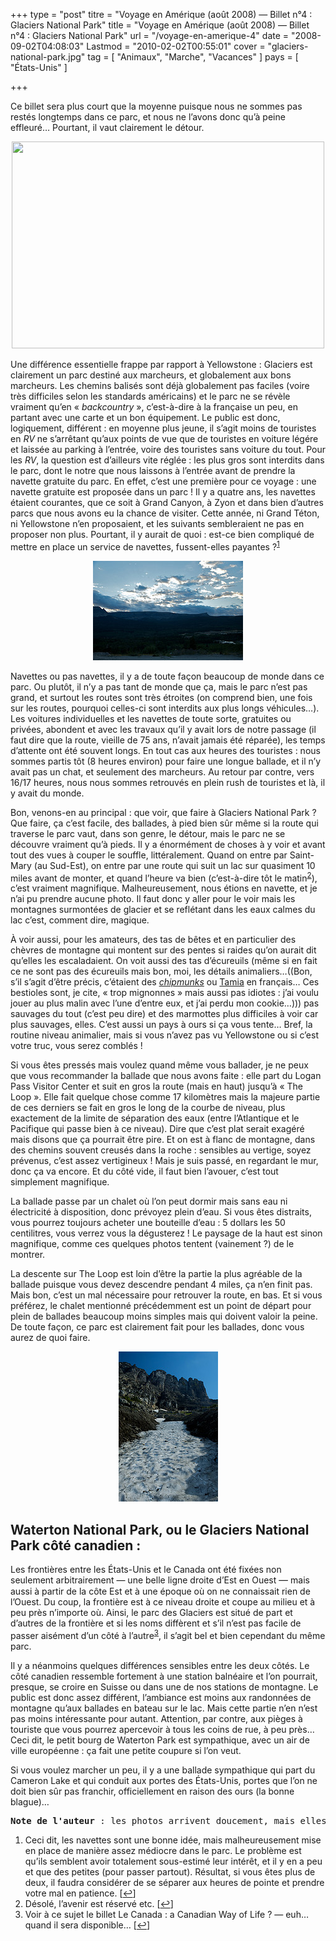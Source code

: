 +++
type = "post"
titre = "Voyage en Amérique (août 2008) — Billet n°4 : Glaciers National Park"
title = "Voyage en Amérique (août 2008) — Billet n°4 : Glaciers National Park"
url = "/voyage-en-amerique-4"
date = "2008-09-02T04:08:03"
Lastmod = "2010-02-02T00:55:01"
cover = "glaciers-national-park.jpg"
tag = [ "Animaux", "Marche", "Vacances" ]
pays = [ "États-Unis" ]

+++

<p>Ce billet sera plus court que la moyenne puisque nous ne sommes pas restés longtemps dans ce parc, et nous ne l’avons donc qu’à peine effleuré&#8230; Pourtant, il vaut clairement le détour.</p>
<p style="text-align: center;"><a href="http://www.flickr.com/photos/nicolinux/2857119378/in/set-72157607289672225/"><img class="size-full wp-image-418 aligncenter" title="2824352677_a0b93f8a0a" src="2824352677_a0b93f8a0a.jpg" alt="" width="500" height="331" /></a></p>
<p style="text-align: center;">
<p>
<p>Une différence essentielle frappe par rapport à Yellowstone : Glaciers est clairement un parc destiné aux marcheurs, et globalement aux bons marcheurs. Les chemins balisés sont déjà globalement pas faciles (voire très difficiles selon les standards américains) et le parc ne se révèle vraiment qu’en « <em>backcountry</em> », c’est-à-dire à la française un peu, en partant avec une carte et un bon équipement. Le public est donc, logiquement, différent : en moyenne plus jeune, il s’agit moins de touristes en <em>RV</em> ne s’arrêtant qu’aux points de vue que de touristes en voiture légére et laissée au parking à l’entrée, voire des touristes sans voiture du tout. Pour les <em>RV</em>, la question est d’ailleurs vite réglée : les plus gros sont interdits dans le parc, dont le notre que nous laissons à l’entrée avant de prendre la navette gratuite du parc. En effet, c’est une première pour ce voyage : une navette gratuite est proposée dans un parc ! Il y a quatre ans, les navettes étaient courantes, que ce soit à Grand Canyon, à Zyon et dans bien d’autres parcs que nous avons eu la chance de visiter. Cette année, ni Grand Téton, ni Yellowstone n’en proposaient, et les suivants sembleraient ne pas en proposer non plus. Pourtant, il y aurait de quoi : est-ce bien compliqué de mettre en place un service de navettes, fussent-elles payantes ?<sup><a href="#footnote_0_399" id="identifier_0_399" class="footnote-link footnote-identifier-link" title="Ceci dit, les navettes sont une bonne id&eacute;e, mais malheureusement mise en place de mani&egrave;re assez m&eacute;diocre dans le parc. Le probl&egrave;me est qu&rsquo;ils semblent avoir totalement sous-estim&eacute; leur int&eacute;r&ecirc;t, et il y en a peu et que des petites (pour passer partout). R&eacute;sultat, si vous &ecirc;tes plus de deux, il faudra consid&eacute;rer de se s&eacute;parer aux heures de pointe et prendre votre mal en patience.">1</a></sup></p>
<p style="text-align: center;"><a class="flickr-image" title="Glaciers National Park" rel="flickr-mgr" href="http://www.flickr.com/photos/28496877@N07/2856289605/" target="_blank"><img class="flickr-large" src="2857081200_56b0bfb273_m.jpg" alt="Glaciers National Park" /></a></p>
<p>Navettes ou pas navettes, il y a de toute façon beaucoup de monde dans ce parc. Ou plutôt, il n’y a pas tant de monde que ça, mais le parc n’est pas grand, et surtout les routes sont très étroites (on comprend bien, une fois sur les routes, pourquoi celles-ci sont interdits aux plus longs véhicules&#8230;). Les voitures individuelles et les navettes de toute sorte, gratuites ou privées, abondent et avec les travaux qu’il y avait lors de notre passage (il faut dire que la route, vieille de 75 ans, n’avait jamais été réparée), les temps d’attente ont été souvent longs. En tout cas aux heures des touristes : nous sommes partis tôt (8 heures environ) pour faire une longue ballade, et il n’y avait pas un chat, et seulement des marcheurs. Au retour par contre, vers 16/17 heures, nous nous sommes retrouvés en plein rush de touristes et là, il y avait du monde.</p>
<p>Bon, venons-en au principal : que voir, que faire à Glaciers National Park ? Que faire, ça c’est facile, des ballades, à pied bien sûr même si la route qui traverse le parc vaut, dans son genre, le détour, mais le parc ne se découvre vraiment qu’à pieds. Il y a énormément de choses à y voir et avant tout des vues à couper le souffle, littéralement. Quand on entre par Saint-Mary (au Sud-Est), on entre par une route qui suit un lac sur quasiment 10 miles avant de monter, et quand l’heure va bien (c’est-à-dire tôt le matin<sup><a href="#footnote_1_399" id="identifier_1_399" class="footnote-link footnote-identifier-link" title="D&eacute;sol&eacute;, l&rsquo;avenir est r&eacute;serv&eacute; etc.">2</a></sup>), c’est vraiment magnifique. Malheureusement, nous étions en navette, et je n’ai pu prendre aucune photo. Il faut donc y aller pour le voir mais les montagnes surmontées de glacier et se reflétant dans les eaux calmes du lac c’est, comment dire, magique.</p>
<p>À voir aussi, pour les amateurs, des tas de bêtes et en particulier des chèvres de montagne qui montent sur des pentes si raides qu’on aurait dit qu’elles les escaladaient. On voit aussi des tas d’écureuils (même si en fait ce ne sont pas des écureuils mais bon, moi, les détails animaliers&#8230;((Bon, s&rsquo;il s&rsquo;agit d&rsquo;être précis, c&rsquo;étaient des <em><a href="http://en.wikipedia.org/wiki/Chipmunk">chipmunks</a> </em>ou <a href="http://fr.wikipedia.org/wiki/Tamia">Tamia</a> en français&#8230; Ces bestioles sont, je cite, &laquo;&nbsp;trop mignonnes&nbsp;&raquo; mais aussi pas idiotes : j&rsquo;ai voulu jouer au plus malin avec l&rsquo;une d&rsquo;entre eux, et j&rsquo;ai perdu mon cookie&#8230;))) pas sauvages du tout (c’est peu dire) et des marmottes plus difficiles à voir car plus sauvages, elles. C’est aussi un pays à ours si ça vous tente&#8230; Bref, la routine niveau animalier, mais si vous n&rsquo;avez pas vu Yellowstone ou si c&rsquo;est votre truc, vous serez comblés !</p>
<p>
<p>Si vous êtes pressés mais voulez quand même vous ballader, je ne peux que vous recommander la ballade que nous avons faite : elle part du Logan Pass Visitor Center et suit en gros la route (mais en haut) jusqu&rsquo;à &laquo;&nbsp;The Loop&nbsp;&raquo;. Elle fait quelque chose comme 17 kilomètres mais la majeure partie de ces derniers se fait en gros le long de la courbe de niveau, plus exactement de la limite de séparation des eaux (entre l’Atlantique et le Pacifique qui passe bien à ce niveau). Dire que c’est plat serait exagéré mais disons que ça pourrait être pire. Et on est à flanc de montagne, dans des chemins souvent creusés dans la roche : sensibles au vertige, soyez prévenus, c’est assez vertigineux ! Mais je suis passé, en regardant le mur, donc ça va encore. Et du côté vide, il faut bien l’avouer, c’est tout simplement magnifique.</p>
<p>La ballade passe par un chalet où l’on peut dormir mais sans eau ni électricité à disposition, donc prévoyez plein d’eau. Si vous êtes distraits, vous pourrez toujours acheter une bouteille d&rsquo;eau : 5 dollars les 50 centilitres, vous verrez vous la dégusterez ! Le paysage de la haut est sinon magnifique, comme ces quelques photos tentent (vainement ?) de le montrer.</p>
<p>La descente sur The Loop est loin d&rsquo;être la partie la plus agréable de la ballade puisque vous devez descendre pendant 4 miles, ça n&rsquo;en finit pas. Mais bon, c&rsquo;est un mal nécessaire pour retrouver la route, en bas. Et si vous préférez, le chalet mentionné précédemment est un point de départ pour plein de ballades beaucoup moins simples mais qui doivent valoir la peine. De toute façon, ce parc est clairement fait pour les ballades, donc vous aurez de quoi faire.</p>
<p style="text-align: center;"><a class="flickr-image" title="Glaciers National Park" rel="flickr-mgr" href="http://www.flickr.com/photos/28496877@N07/2856267395/" target="_blank"><img class="flickr-large" src="2857124684_fb5c5366aa_m.jpg" alt="Glaciers National Park" /></a></p>
<p>
<h2 id="399_waterton-national-pa_1">Waterton National Park, ou le Glaciers National Park côté canadien :</h2>
<p>Les frontières entre les États-Unis et le Canada ont été fixées non seulement arbitrairement — une belle ligne droite d’Est en Ouest <span style="font-size: 11pt;">— </span>mais aussi à partir de la côte Est et à une époque où on ne connaissait rien de l’Ouest. Du coup, la frontière est à ce niveau droite et coupe au milieu et à peu près n’importe où. Ainsi, le parc des Glaciers est situé de part et d’autres de la frontière et si les noms diffèrent et s’il n’est pas facile de passer aisément d’un côté à l’autre<sup><a href="#footnote_2_399" id="identifier_2_399" class="footnote-link footnote-identifier-link" title="Voir &agrave; ce sujet le billet Le Canada : a Canadian Way of Life ? &mdash; euh&hellip; quand il sera disponible&hellip;">3</a></sup>, il s’agit bel et bien cependant du même parc.</p>
<p>Il y a néanmoins quelques différences sensibles entre les deux côtés. Le côté canadien ressemble fortement à une station balnéaire et l’on pourrait, presque, se croire en Suisse ou dans une de nos stations de montagne. Le public est donc assez différent, l’ambiance est moins  aux randonnées de montagne qu’aux ballades en bateau sur le lac. Mais cette partie n’en n’est pas moins intéressante pour autant. Attention, par contre, aux pièges à touriste que vous pourrez apercevoir à tous les coins de rue, à peu près&#8230; Ceci dit, le petit bourg de Waterton Park est sympathique, avec un air de ville européenne : ça fait une petite coupure si l&rsquo;on veut.</p>
<p>Si vous voulez marcher un peu, il y a une ballade sympathique qui part du Cameron Lake et qui conduit aux portes des États-Unis, portes que l&rsquo;on ne doit bien sûr pas franchir, officiellement en raison des ours (la bonne blague)&#8230;</p>
<p>
<pre><strong>Note de l'auteur</strong> : les photos arrivent doucement, mais elles arrivent ! ;)</pre>
<ol class="footnotes"><li id="footnote_0_399" class="footnote">Ceci dit, les navettes sont une bonne idée, mais malheureusement mise en place de manière assez médiocre dans le parc. Le problème est qu’ils semblent avoir totalement sous-estimé leur intérêt, et il y en a peu et que des petites (pour passer partout). Résultat, si vous êtes plus de deux, il faudra considérer de se séparer aux heures de pointe et prendre votre mal en patience. [<a href="#identifier_0_399" class="footnote-link footnote-back-link">&#8617;</a>]</li><li id="footnote_1_399" class="footnote">Désolé, l’avenir est réservé etc. [<a href="#identifier_1_399" class="footnote-link footnote-back-link">&#8617;</a>]</li><li id="footnote_2_399" class="footnote">Voir à ce sujet le billet Le Canada : a Canadian Way of Life ? — euh&#8230; quand il sera disponible&#8230; [<a href="#identifier_2_399" class="footnote-link footnote-back-link">&#8617;</a>]</li></ol>
